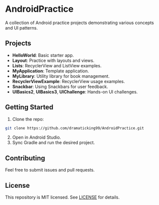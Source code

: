 # AndroidPractice
A collection of Android practice projects demonstrating various concepts and UI patterns.
## Projects
- **HelloWorld**: Basic starter app.
- **Layout**: Practice with layouts and views.
- **Lists**: RecyclerView and ListView examples.
- **MyApplication**: Template application.
- **MyLibrary**: Utility library for book management.
- **RecyclerViewExample**: RecyclerView usage examples.
- **Snackbar**: Using Snackbars for user feedback.
- **UIBasics2**, **UIBasics3**, **UIChallenge**: Hands-on UI challenges.
## Getting Started
1. Clone the repo:
```bash
git clone https://github.com/dramaticking99/AndroidPractice.git
```
2. Open in Android Studio.
3. Sync Gradle and run the desired project.
## Contributing
Feel free to submit issues and pull requests.
## License
This repository is MIT licensed. See [LICENSE](LICENSE) for details.
